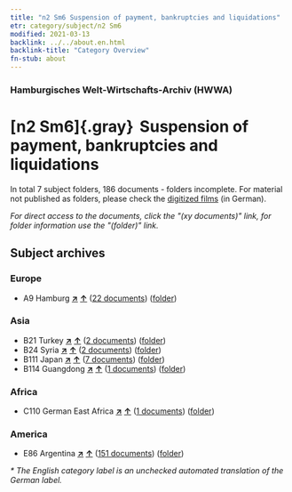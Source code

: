 ```yaml
---
title: "n2 Sm6 Suspension of payment, bankruptcies and liquidations"
etr: category/subject/n2 Sm6
modified: 2021-03-13
backlink: ../../about.en.html
backlink-title: "Category Overview"
fn-stub: about
---
```


### Hamburgisches Welt-Wirtschafts-Archiv (HWWA)
# [n2 Sm6]{.gray}&#8201; Suspension of payment, bankruptcies and liquidations&#160; 





In total 7 subject folders, 186 documents - folders incomplete.
For material not published as folders, please check the [digitized films](/film/h1_sh) (in German).

_For direct access to the documents, click the "(xy documents)" link, for folder information use the "(folder)" link._

## Subject archives



### Europe

- A9 Hamburg [**&nearr;**](../../../geo/i/140905/about.en.html "Hamburg (all folders)") [**&uarr;**](../../../geo/about.en.html#A9 "Country category system") (<a href="https://pm20.zbw.eu/dfgview/sh/140905,144978" title="about: Hamburg : Suspension of payment, bankruptcies and liquidations" target="_blank">22 documents</a>) ([folder](http://purl.org/pressemappe20/folder/sh/140905,144978))

### Asia

- B21 Turkey [**&nearr;**](../../../geo/i/141111/about.en.html "Turkey (all folders)") [**&uarr;**](../../../geo/about.en.html#B21 "Country category system") (<a href="https://pm20.zbw.eu/dfgview/sh/141111,144978" title="about: Turkey : Suspension of payment, bankruptcies and liquidations" target="_blank">2 documents</a>) ([folder](http://purl.org/pressemappe20/folder/sh/141111,144978))
- B24 Syria [**&nearr;**](../../../geo/i/141114/about.en.html "Syria (all folders)") [**&uarr;**](../../../geo/about.en.html#B24 "Country category system") (<a href="https://pm20.zbw.eu/dfgview/sh/141114,144978" title="about: Syria : Suspension of payment, bankruptcies and liquidations" target="_blank">2 documents</a>) ([folder](http://purl.org/pressemappe20/folder/sh/141114,144978))
- B111 Japan [**&nearr;**](../../../geo/i/141272/about.en.html "Japan (all folders)") [**&uarr;**](../../../geo/about.en.html#B111 "Country category system") (<a href="https://pm20.zbw.eu/dfgview/sh/141272,144978" title="about: Japan : Suspension of payment, bankruptcies and liquidations" target="_blank">7 documents</a>) ([folder](http://purl.org/pressemappe20/folder/sh/141272,144978))
- B114 Guangdong [**&nearr;**](../../../geo/i/141275/about.en.html "Guangdong (all folders)") [**&uarr;**](../../../geo/about.en.html#B114 "Country category system") (<a href="https://pm20.zbw.eu/dfgview/sh/141275,144978" title="about: Guangdong : Suspension of payment, bankruptcies and liquidations" target="_blank">1 documents</a>) ([folder](http://purl.org/pressemappe20/folder/sh/141275,144978))

### Africa

- C110 German East Africa [**&nearr;**](../../../geo/i/141471/about.en.html "German East Africa (all folders)") [**&uarr;**](../../../geo/about.en.html#C110 "Country category system") (<a href="https://pm20.zbw.eu/dfgview/sh/141471,144978" title="about: German East Africa : Suspension of payment, bankruptcies and liquidations" target="_blank">1 documents</a>) ([folder](http://purl.org/pressemappe20/folder/sh/141471,144978))

### America

- E86 Argentina [**&nearr;**](../../../geo/i/141692/about.en.html "Argentina (all folders)") [**&uarr;**](../../../geo/about.en.html#E86 "Country category system") (<a href="https://pm20.zbw.eu/dfgview/sh/141692,144978" title="about: Argentina : Suspension of payment, bankruptcies and liquidations" target="_blank">151 documents</a>) ([folder](http://purl.org/pressemappe20/folder/sh/141692,144978))


_* The English category label is an unchecked automated translation of the German label._

